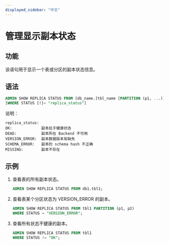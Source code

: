 ```yaml
---
displayed_sidebar: "中文"
---
```


# 管理显示副本状态

## 功能

该语句用于显示一个表或分区的副本状态信息。

## 语法

```sql
ADMIN SHOW REPLICA STATUS FROM [db_name.]tbl_name [PARTITION (p1, ...)]
[WHERE STATUS [!]= "replica_status"]
```

说明：

```plain text
replica_status:
OK:             副本处于健康状态
DEAD:           副本所在 Backend 不可用
VERSION_ERROR:  副本数据版本有缺失
SCHEMA_ERROR:   副本的 schema hash 不正确
MISSING:        副本不存在
```

## 示例

1. 查看表的所有副本状态。

    ```sql
    ADMIN SHOW REPLICA STATUS FROM db1.tbl1;
    ```

2. 查看表某个分区状态为 VERSION_ERROR 的副本。

    ```sql
    ADMIN SHOW REPLICA STATUS FROM tbl1 PARTITION (p1, p2)
    WHERE STATUS = "VERSION_ERROR";
    ```

3. 查看所有状态不健康的副本。

    ```sql
    ADMIN SHOW REPLICA STATUS FROM tbl1
    WHERE STATUS != "OK";
    ```